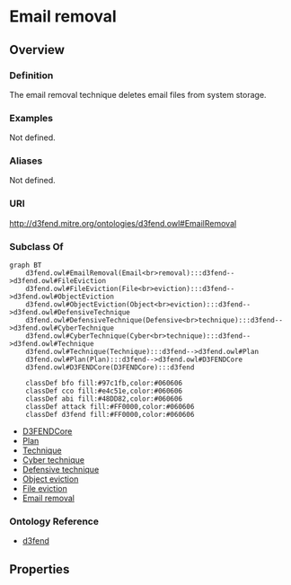 # Email removal

## Overview

### Definition
The email removal technique deletes email files from system storage.

### Examples
Not defined.

### Aliases
Not defined.

### URI
http://d3fend.mitre.org/ontologies/d3fend.owl#EmailRemoval

### Subclass Of
```mermaid
graph BT
    d3fend.owl#EmailRemoval(Email<br>removal):::d3fend-->d3fend.owl#FileEviction
    d3fend.owl#FileEviction(File<br>eviction):::d3fend-->d3fend.owl#ObjectEviction
    d3fend.owl#ObjectEviction(Object<br>eviction):::d3fend-->d3fend.owl#DefensiveTechnique
    d3fend.owl#DefensiveTechnique(Defensive<br>technique):::d3fend-->d3fend.owl#CyberTechnique
    d3fend.owl#CyberTechnique(Cyber<br>technique):::d3fend-->d3fend.owl#Technique
    d3fend.owl#Technique(Technique):::d3fend-->d3fend.owl#Plan
    d3fend.owl#Plan(Plan):::d3fend-->d3fend.owl#D3FENDCore
    d3fend.owl#D3FENDCore(D3FENDCore):::d3fend
    
    classDef bfo fill:#97c1fb,color:#060606
    classDef cco fill:#e4c51e,color:#060606
    classDef abi fill:#48DD82,color:#060606
    classDef attack fill:#FF0000,color:#060606
    classDef d3fend fill:#FF0000,color:#060606
```

- [D3FENDCore](/docs/ontology/reference/model/D3FENDCore/D3FENDCore.md)
- [Plan](/docs/ontology/reference/model/D3FENDCore/Plan/Plan.md)
- [Technique](/docs/ontology/reference/model/D3FENDCore/Plan/Technique/Technique.md)
- [Cyber technique](/docs/ontology/reference/model/D3FENDCore/Plan/Technique/Cyber%20technique/Cyber%20technique.md)
- [Defensive technique](/docs/ontology/reference/model/D3FENDCore/Plan/Technique/Cyber%20technique/Defensive%20technique/Defensive%20technique.md)
- [Object eviction](/docs/ontology/reference/model/D3FENDCore/Plan/Technique/Cyber%20technique/Defensive%20technique/Object%20eviction/Object%20eviction.md)
- [File eviction](/docs/ontology/reference/model/D3FENDCore/Plan/Technique/Cyber%20technique/Defensive%20technique/Object%20eviction/File%20eviction/File%20eviction.md)
- [Email removal](/docs/ontology/reference/model/D3FENDCore/Plan/Technique/Cyber%20technique/Defensive%20technique/Object%20eviction/File%20eviction/Email%20removal/Email%20removal.md)


### Ontology Reference
- [d3fend](http://d3fend.mitre.org/ontologies/d3fend.owl#)

## Properties
